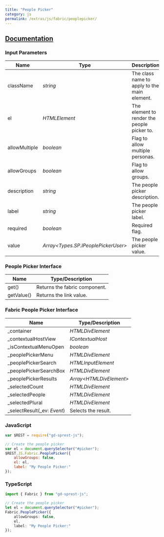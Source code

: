 ```yaml
---
title: "People Picker"
category: js
permalink: /extras/js/fabric/peoplepicker/
---
```

## [Documentation](https://dev.office.com/fabric-js/Components/PeoplePicker/PeoplePicker.html)

### Input Parameters

| Name | Type | Description |
| --- | --- | --- |
| className | _string_ | The class name to apply to the main element. |
| el | _HTMLElement_ | The element to render the people picker to. |
| allowMultiple | _boolean_ | Flag to allow multiple personas. |
| allowGroups | _boolean_ | Flag to allow groups. |
| description | _string_ | The people picker description. |
| label | _string_ | The people picker label. |
| required | _boolean_ | Required flag. |
| value | _Array&lt;Types.SP.IPeoplePickerUser&gt;_ | The people picker value. |

### People Picker Interface

| Name | Type/Description |
| --- | --- |
| get() | Returns the fabric component. |
| getValue() | Returns the link value. |

### Fabric People Picker Interface

| Name | Type/Description |
| --- | --- |
| \_container | _HTMLDivElement_ |
| \_contextualHostView | _IContextualHost_ |
| \_isContextualMenuOpen | _boolean_ |
| \_peoplePickerMenu | _HTMLDivElement_ |
| \_peoplePickerSearch | _HTMLInputElement_ |
| \_peoplePickerSearchBox | _HTMLDivElement_ |
| \_peoplePickerResults | _Array&lt;HTMLDivElement&gt;_ |
| \_selectedCount | _HTMLDivElement_ |
| \_selectedPeople | _HTMLDivElement_ |
| \_selectedPlural | _HTMLDivElement_ |
| \_selectResult(_ev: _Event_) | Selects the result. |

### JavaScript

```js
var $REST = require("gd-sprest-js");

// Create the people picker
var el = document.querySelector("#picker");
$REST.JS.Fabric.PeoplePicker({
    allowGroups: false,
    el: el,
    label: "My People Picker:"
});
```

### TypeScript

```ts
import { Fabric } from "gd-sprest-js";

// Create the people picker
let el = document.querySelector("#picker");
Fabric.PeoplePicker({
    allowGroups: false,
    el,
    label: "My People Picker:"
});
```